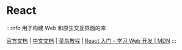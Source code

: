 # React

:::info
用于构建 Web 和原生交互界面的库

[官方文档](https://zh-hans.react.dev/learn)
| [中文文档](https://react.docschina.org/learn)
| [菜鸟教程](https://www.runoob.com/react/react-tutorial.html)
| [React 入门 - 学习 Web 开发 | MDN](https://developer.mozilla.org/zh-CN/docs/Learn/Tools_and_testing/Client-side_JavaScript_frameworks/React_getting_started)
:::
